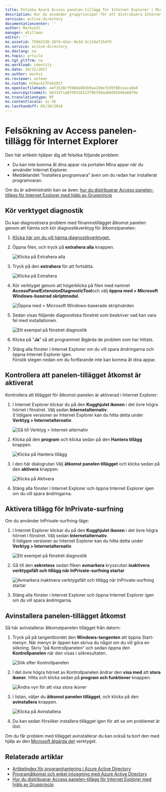```yaml
---
title: Felsöka Azure Access panelen-tillägg för Internet Explorer | Microsoft Docs
description: Hur du använder grupprinciper för att distribuera Internet Explorer-tillägget för Mina appar portalen.
services: active-directory
documentationcenter: ''
author: MarkusVi
manager: mtillman
editor: ''
ms.assetid: f56b3230-26fd-42ec-9e3d-2c12daf15479
ms.service: active-directory
ms.devlang: na
ms.topic: article
ms.tgt_pltfrm: na
ms.workload: identity
ms.date: 10/31/2017
ms.author: markvi
ms.reviewer: asteen
ms.custom: H1Hack27Feb2017
ms.openlocfilehash: a4f1538cf598da8b5b9aa19def2d5f86ceaca0a0
ms.sourcegitcommit: b6319f1a87d9316122f96769aab0d92b46a6879a
ms.translationtype: MT
ms.contentlocale: sv-SE
ms.lasthandoff: 05/20/2018
---
```

# <a name="troubleshooting-the-access-panel-extension-for-internet-explorer"></a>Felsökning av Access panelen-tillägg för Internet Explorer
Den här artikeln hjälper dig att felsöka följande problem:

* Du kan inte komma åt dina appar via portalen Mina appar när du använder Internet Explorer.
* Meddelandet ”installera programvara” även om du redan har installerat programvaran.

Om du är administratör kan se även: [hur du distribuerar Access panelen-tillägg för Internet Explorer med hjälp av Grupprincip](active-directory-saas-ie-group-policy.md)

## <a name="run-the-diagnostic-tool"></a>Kör verktyget diagnostik
Du kan diagnostisera problem med filnamnstillägget åtkomst panelen genom att hämta och kör diagnostikverktyg för åtkomstpanelen:

1. [Klicka här om du vill hämta diagnostikverktyget.](https://account.activedirectory.windowsazure.com/applications/AccessPanelExtensionDiagnosticTool/AccessPanelExtensionDiagnosticTool.zip)
2. Öppna filen, och tryck på **extrahera alla** knappen.
   
    ![Klicka på Extrahera alla](./media/active-directory-saas-ie-troubleshooting/extract1.png)
3. Tryck på den **extrahera** för att fortsätta.
   
    ![Klicka på Extrahera](./media/active-directory-saas-ie-troubleshooting/extract2.png)
4. Kör verktyget genom att högerklicka på filen med namnet **AccessPanelExtensionDiagnosticTool**och välj **öppna med > Microsoft Windows-baserad skriptmodul**.
   
    ![Öppna med > Microsoft Windows-baserade skriptvärden](./media/active-directory-saas-ie-troubleshooting/open_tool.png)
5. Sedan visas följande diagnostiska fönstret som beskriver vad kan vara fel med installationen.
   
    ![Ett exempel på fönstret diagnostik](./media/active-directory-saas-ie-troubleshooting/tool_preview.png)
6. Klicka på ”**Ja**” så att programmet åtgärda de problem som har hittats.
7. Stäng alla fönster i Internet Explorer om du vill spara ändringarna och öppna Internet Explorer igen.<br />Försök stegen nedan om du fortfarande inte kan komma åt dina appar.

## <a name="check-that-the-access-panel-extension-is-enabled"></a>Kontrollera att panelen-tillägget åtkomst är aktiverat
Kontrollera att tillägget för åtkomst-panelen är aktiverad i Internet Explorer:

1. I Internet Explorer klickar du på den **Kugghjulet ikonen** i det övre högra hörnet i fönstret. Välj sedan **Internetalternativ**.<br />(I tidigare versioner av Internet Explorer kan du hitta detta under **Verktyg > Internetalternativ**.
   
    ![Gå till Verktyg > Internet-alternativ](./media/active-directory-saas-ie-troubleshooting/internetoptions.png)
2. Klicka på den **program** och klicka sedan på den **Hantera tillägg** knappen.
   
    ![Klicka på Hantera tillägg](./media/active-directory-saas-ie-troubleshooting/internetoptions_programs.png)
3. I den här dialogrutan Välj **åtkomst panelen tillägget** och klicka sedan på den **aktivera** knappen.
   
    ![Klicka på Aktivera](./media/active-directory-saas-ie-troubleshooting/enableaddon.png)
4. Stäng alla fönster i Internet Explorer och öppna Internet Explorer igen om du vill spara ändringarna.

## <a name="enable-extensions-for-inprivate-browsing"></a>Aktivera tillägg för InPrivate-surfning
Om du använder InPrivate-surfning-läge:

1. I Internet Explorer klickar du på den **Kugghjulet ikonen** i det övre högra hörnet i fönstret. Välj sedan **Internetalternativ**.<br />(I tidigare versioner av Internet Explorer kan du hitta detta under **Verktyg > Internetalternativ**.
   
    ![Ett exempel på fönstret diagnostik](./media/active-directory-saas-ie-troubleshooting/inprivateoptions.png)
2. Gå till den **sekretess** sedan fliken **avmarkera** kryssrutan **inaktivera verktygsfält och tillägg när InPrivate-surfning startar**</p>
   
    ![Avmarkera inaktivera verktygsfält och tillägg när InPrivate-surfning startar](./media/active-directory-saas-ie-troubleshooting/enabletoolbars.png)
3. Stäng alla fönster i Internet Explorer och öppna Internet Explorer igen om du vill spara ändringarna.

## <a name="uninstall-the-access-panel-extension"></a>Avinstallera panelen-tillägget åtkomst
Så här avinstallerar åtkomstpanelen tillägget från datorn:

1. Tryck på på tangentbordet den **Windows-tangenten** att öppna Start-menyn. När menyn är öppen kan skriva du något om du vill göra en sökning. Skriv ”på Kontrollpanelen” och sedan öppna den **Kontrollpanelen** när den visas i sökresultaten.
   
    ![Sök efter Kontrollpanelen](./media/active-directory-saas-ie-troubleshooting/search_sm.png)
2. I det övre högra hörnet av Kontrollpanelen ändrar den **visa med** att **stora ikoner**. Hitta och klicka sedan på **program och funktioner** knappen.
   
    ![Ändra vyn för att visa stora ikoner](./media/active-directory-saas-ie-troubleshooting/control_panel.png)
3. I listan, väljer du **åtkomst panelen tillägget**, och klicka på den **avinstallera** knappen.
   
    ![Klicka på Avinstallera](./media/active-directory-saas-ie-troubleshooting/uninstall.png)
4. Du kan sedan försöker installera tillägget igen för att se om problemet är löst.

Om du får problem med tillägget avinstallerar du kan också ta bort den med hjälp av den [Microsoft åtgärda det](https://go.microsoft.com/?linkid=9779673) verktyget.

## <a name="related-articles"></a>Relaterade artiklar
* [Artikelindex för programhantering i Azure Active Directory](active-directory-apps-index.md)
* [Programåtkomst och enkel inloggning med Azure Active Directory](manage-apps/what-is-single-sign-on.md)
* [Hur du distribuerar Access panelen-tillägg för Internet Explorer med hjälp av Grupprincip](active-directory-saas-ie-group-policy.md)

